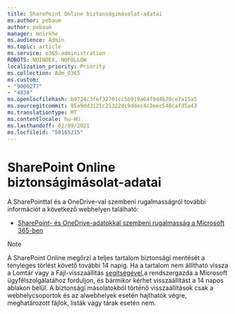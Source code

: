```yaml
---
title: SharePoint Online biztonságimásolat-adatai
ms.author: pebaum
author: pebaum
manager: mnirkhe
ms.audience: Admin
ms.topic: article
ms.service: o365-administration
ROBOTS: NOINDEX, NOFOLLOW
localization_priority: Priority
ms.collection: Adm_O365
ms.custom:
- "9000277"
- "4838"
ms.openlocfilehash: b9724c3fef32701cc5b919a64f9d4b78ce7a15a5
ms.sourcegitcommit: 05a9dd3121c21322dc9ddec4c2eec548cafd5a43
ms.translationtype: MT
ms.contentlocale: hu-HU
ms.lasthandoff: 02/09/2021
ms.locfileid: "50165215"
---
```

# <a name="sharepoint-online-backup-information"></a>SharePoint Online biztonságimásolat-adatai

A SharePointtal és a OneDrive-val szembeni rugalmasságról további információt a következő webhelyen található:

- [SharePoint- és OneDrive-adatokkal szembeni rugalmasság a Microsoft 365-ben](https://docs.microsoft.com/compliance/assurance/assurance-sharepoint-onedrive-data-resiliency)

> [!NOTE]
> A SharePoint Online megőrzi a teljes tartalom biztonsági mentését a tényleges törlést követő további 14 napig. Ha a tartalom nem [](https://support.microsoft.com/office/restore-deleted-items-from-the-site-collection-recycle-bin-5fa924ee-16d7-487b-9a0a-021b9062d14b) állítható vissza a Lomtár vagy a Fájl-visszaállítás [segítségével,](https://support.microsoft.com/office/restore-your-onedrive-fa231298-759d-41cf-bcd0-25ac53eb8a15)a rendszergazda a Microsoft ügyfélszolgálatához forduljon, és bármikor kérhet visszaállítást a 14 napos ablakon belül. A biztonsági másolatokból történő visszaállítások csak a webhelycsoportok és az alwebhelyek esetén hajthatók végre, meghatározott fájlok, listák vagy tárak esetén nem.
